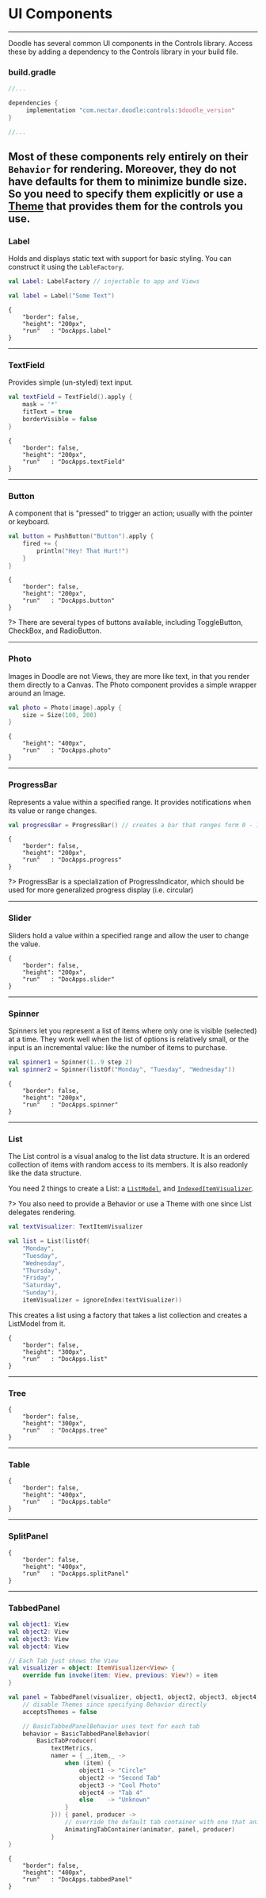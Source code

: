 # UI Components
---------------

Doodle has several common UI components in the Controls library. Access these by adding a dependency to
the Controls library in your build file.

### build.gradle

```groovy
//...

dependencies {
     implementation "com.nectar.doodle:controls:$doodle_version"
}

//...
```

Most of these components rely entirely on their `Behavior` for rendering. Moreover, they do not have
defaults for them to minimize bundle size. So you need to specify them explicitly or use a [**Theme**](themes.md) that provides
them for the controls you use. 
---
### Label

Holds and displays static text with support for basic styling. You can construct it using the `LableFactory`. 

```kotlin
val Label: LabelFactory // injectable to app and Views

val label = Label("Some Text")
``` 

```doodle
{
    "border": false,
    "height": "200px",
    "run"   : "DocApps.label"
}
```

---
### TextField

Provides simple (un-styled) text input.

```kotlin
val textField = TextField().apply {
    mask = '*'
    fitText = true
    borderVisible = false
}
```
```doodle
{
    "border": false,
    "height": "200px",
    "run"   : "DocApps.textField"
}
```

---
### Button

A component that is "pressed" to trigger an action; usually with the pointer or keyboard.

```kotlin
val button = PushButton("Button").apply {
    fired += {
        println("Hey! That Hurt!")
    }
}
```

```doodle
{
    "border": false,
    "height": "200px",
    "run"   : "DocApps.button"
}
```

?> There are several types of buttons available, including ToggleButton, CheckBox, and RadioButton.

---
### Photo

Images in Doodle are not Views, they are more like text, in that you render them directly to a Canvas.
The Photo component provides a simple wrapper around an Image.

```kotlin
val photo = Photo(image).apply {
    size = Size(100, 200)
}
```

```doodle
{
    "height": "400px",
    "run"   : "DocApps.photo"
}
```
 
---
### ProgressBar

Represents a value within a specified range. It provides notifications when its value or range changes.

```kotlin
val progressBar = ProgressBar() // creates a bar that ranges form 0 - 100
```

```doodle
{
    "border": false,
    "height": "200px",
    "run"   : "DocApps.progress"
}
```

?> ProgressBar is a specialization of ProgressIndicator, which should be used for more generalized
progress display (i.e. circular)

---
### Slider

Sliders hold a value within a specified range and allow the user to change the value.

```doodle
{
    "border": false,
    "height": "200px",
    "run"   : "DocApps.slider"
}
```

---
### Spinner

Spinners let you represent a list of items where only one is visible (selected) at a time. They work well when the list of options
is relatively small, or the input is an incremental value: like the number of items to purchase.

```kotlin
val spinner1 = Spinner(1..9 step 2)
val spinner2 = Spinner(listOf("Monday", "Tuesday", "Wednesday"))
```

```doodle
{
    "border": false,
    "height": "200px",
    "run"   : "DocApps.spinner"
}
```

---
### List

The List control is a visual analog to the list data structure. It is an ordered collection of items with random
access to its members. It is also readonly like the data structure.

You need 2 things to create a List: a [`ListModel`](), and [`IndexedItemVisualizer`]().

?> You also need to provide a Behavior or use a Theme with one since List delegates rendering.

```kotlin
val textVisualizer: TextItemVisualizer

val list = List(listOf(
    "Monday",
    "Tuesday",
    "Wednesday",
    "Thursday",
    "Friday",
    "Saturday",
    "Sunday"),
    itemVisualizer = ignoreIndex(textVisualizer))
```

This creates a list using a factory that takes a list collection and creates a ListModel from it. 

```doodle
{
    "border": false,
    "height": "300px",
    "run"   : "DocApps.list"
}
```

---
### Tree

```doodle
{
    "border": false,
    "height": "300px",
    "run"   : "DocApps.tree"
}
```

---
### Table

```doodle
{
    "border": false,
    "height": "400px",
    "run"   : "DocApps.table"
}
```

---
### SplitPanel

```doodle
{
    "border": false,
    "height": "400px",
    "run"   : "DocApps.splitPanel"
}
```

---
### TabbedPanel

```kotlin
val object1: View
val object2: View
val object3: View
val object4: View

// Each Tab just shows the View
val visualizer = object: ItemVisualizer<View> {
    override fun invoke(item: View, previous: View?) = item
}

val panel = TabbedPanel(visualizer, object1, object2, object3, object4).apply {
    // disable Themes since specifying Behavior directly
    acceptsThemes = false

    // BasicTabbedPanelBehavior uses text for each tab 
    behavior = BasicTabbedPanelBehavior(
        BasicTabProducer(
            textMetrics,
            namer = { _,item,_ ->
                when (item) {
                    object1 -> "Circle"
                    object2 -> "Second Tab"
                    object3 -> "Cool Photo"
                    object4 -> "Tab 4"
                    else    -> "Unknown"
                }
            })) { panel, producer ->
                // override the default tab container with one that animates
                AnimatingTabContainer(animator, panel, producer)
            }
}
```

```doodle
{
    "border": false,
    "height": "400px",
    "run"   : "DocApps.tabbedPanel"
}
```